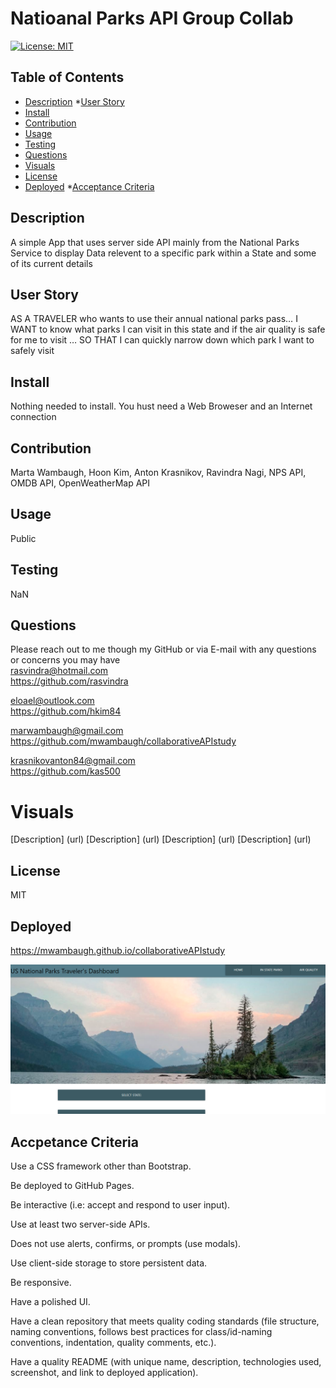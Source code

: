 

# Natioanal Parks API Group Collab
[![License: MIT](https://img.shields.io/badge/License-MIT-yellow.svg)](https://opensource.org/licenses/MIT)

## Table of Contents
* [Description](#description)
*[User Story](#user-story)
* [Install](#install)
* [Contribution](#contribution)
* [Usage](#usage)
* [Testing](#testing)
* [Questions](#questions)
* [Visuals](#visuals)
* [License](#license)
* [Deployed](#deployed)
*[Acceptance Criteria](acceptance-criteria)


## Description
A simple App that uses server side API mainly from the National Parks Service to display Data relevent to a specific park within a State and some of its current details


## User Story 
AS A TRAVELER who wants to use their annual national parks pass…
I WANT to know what parks I can visit in this state and if the air quality is safe for me to visit …
SO THAT I can quickly narrow down which park I want to safely visit


## Install
Nothing needed to install. You hust need a Web Broweser and an Internet connection

## Contribution
Marta Wambaugh, Hoon Kim, Anton Krasnikov, Ravindra Nagi, NPS API, OMDB API, OpenWeatherMap API

## Usage
Public

## Testing
NaN

## Questions
Please reach out to me though my GitHub or via E-mail with any questions or concerns you may have <br/>
rasvindra@hotmail.com <br/>
https://github.com/rasvindra <br/>

eloael@outlook.com <br/>
https://github.com/hkim84 <br/>

marwambaugh@gmail.com <br/>
https://github.com/mwambaugh/collaborativeAPIstudy <br/>

krasnikovanton84@gmail.com<br/>
https://github.com/kas500 <br/>



# Visuals
[Description] (url)
[Description] (url)
[Description] (url)
[Description] (url)

## License
MIT

## Deployed
https://mwambaugh.github.io/collaborativeAPIstudy


![](assets/images/NPScollabShot.PNG)



## Accpetance Criteria  
Use a CSS framework other than Bootstrap.

Be deployed to GitHub Pages.

Be interactive (i.e: accept and respond to user input).

Use at least two server-side APIs.

Does not use alerts, confirms, or prompts (use modals).

Use client-side storage to store persistent data.

Be responsive.

Have a polished UI.

Have a clean repository that meets quality coding standards (file structure, naming conventions, follows best practices for class/id-naming conventions, indentation, quality comments, etc.).

Have a quality README (with unique name, description, technologies used, screenshot, and link to deployed application).